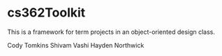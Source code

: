 # cs362Toolkit
This is a framework for term projects in an object-oriented design class.

Cody Tomkins
Shivam Vashi
Hayden Northwick
